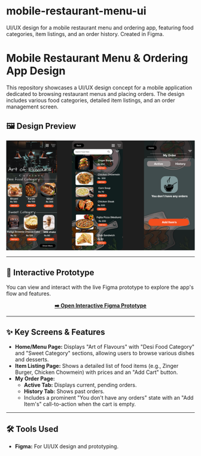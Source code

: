 # mobile-restaurant-menu-ui
UI/UX design for a mobile restaurant menu and ordering app, featuring food categories, item listings, and an order history. Created in Figma.
# Mobile Restaurant Menu & Ordering App Design

This repository showcases a UI/UX design concept for a mobile application dedicated to browsing restaurant menus and placing orders. The design includes various food categories, detailed item listings, and an order management screen.

## 🖼️ Design Preview

![Restaurant Menu App Design](restaurant-menu-app-design.png)

---

## 🚀 Interactive Prototype

You can view and interact with the live Figma prototype to explore the app's flow and features.

<p align="center">
  <a href="https://www.figma.com/proto/Ai8ae06Pp4R9ywugaynPpb/Resturant-Menu--Community-?t=06Lu8O1RuilkYKcp-1&scaling=scale-down&content-scaling=fixed&page-id=0%3A1&node-id=2-10&starting-point-node-id=2%3A10">
    <strong>➡️ Open Interactive Figma Prototype</strong>
  </a>
</p>

---

## ✨ Key Screens & Features

* **Home/Menu Page:** Displays "Art of Flavours" with "Desi Food Category" and "Sweet Category" sections, allowing users to browse various dishes and desserts.
* **Item Listing Page:** Shows a detailed list of food items (e.g., Zinger Burger, Chicken Chowmein) with prices and an "Add Cart" button.
* **My Order Page:**
    * **Active Tab:** Displays current, pending orders.
    * **History Tab:** Shows past orders.
    * Includes a prominent "You don't have any orders" state with an "Add Item's" call-to-action when the cart is empty.

---

## 🛠️ Tools Used

* **Figma:** For UI/UX design and prototyping.
